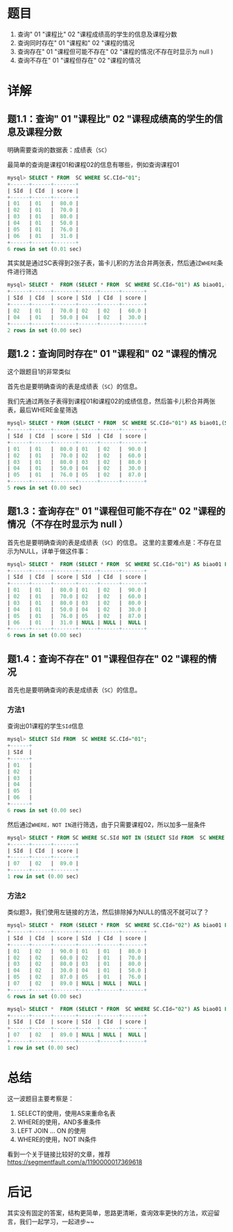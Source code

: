 

# 题目

1. 查询" 01 "课程比" 02 "课程成绩高的学生的信息及课程分数
2. 查询同时存在" 01 "课程和" 02 "课程的情况
3. 查询存在" 01 "课程但可能不存在" 02 "课程的情况(不存在时显示为 null )
4. 查询不存在" 01 "课程但存在" 02 "课程的情况



# 详解



## 题1.1：查询" 01 "课程比" 02 "课程成绩高的学生的信息及课程分数

明确需要查询的数据表：成绩表（`SC`）

最简单的查询是课程01和课程02的信息有哪些，例如查询课程01

```sql
mysql> SELECT * FROM  SC WHERE SC.CId="01";
+------+------+-------+
| SId  | CId  | score |
+------+------+-------+
| 01   | 01   |  80.0 |
| 02   | 01   |  70.0 |
| 03   | 01   |  80.0 |
| 04   | 01   |  50.0 |
| 05   | 01   |  76.0 |
| 06   | 01   |  31.0 |
+------+------+-------+
6 rows in set (0.01 sec)
```

其实就是通过SC表得到2张子表，笛卡儿积的方法合并两张表，然后通过`WHERE`条件进行筛选

```sql
mysql> SELECT *  FROM (SELECT * FROM  SC WHERE SC.CId="01") AS biao01,(SELECT * FROM  SC WHERE SC.CId="02") AS biao02  WHERE biao01.score > biao02.score AND biao01.SId = biao02.SId;
+------+------+-------+------+------+-------+
| SId  | CId  | score | SId  | CId  | score |
+------+------+-------+------+------+-------+
| 02   | 01   |  70.0 | 02   | 02   |  60.0 |
| 04   | 01   |  50.0 | 04   | 02   |  30.0 |
+------+------+-------+------+------+-------+
2 rows in set (0.00 sec)
```



## 题1.2：查询同时存在" 01 "课程和" 02 "课程的情况
这个跟题目1的非常类似

首先也是要明确查询的表是成绩表（`SC`）的信息。

我们先通过两张子表得到课程01和课程02的成绩信息，然后笛卡儿积合并两张表，最后WHERE金星筛选

```sql
mysql> SELECT * FROM (SELECT * FROM  SC WHERE SC.CId="01") AS biao01,(SELECT * FROM  SC WHERE SC.CId="02") AS biao02 WHERE biao01.SId = biao02.SId;
+------+------+-------+------+------+-------+
| SId  | CId  | score | SId  | CId  | score |
+------+------+-------+------+------+-------+
| 01   | 01   |  80.0 | 01   | 02   |  90.0 |
| 02   | 01   |  70.0 | 02   | 02   |  60.0 |
| 03   | 01   |  80.0 | 03   | 02   |  80.0 |
| 04   | 01   |  50.0 | 04   | 02   |  30.0 |
| 05   | 01   |  76.0 | 05   | 02   |  87.0 |
+------+------+-------+------+------+-------+
5 rows in set (0.00 sec)
```



## 题1.3：查询存在" 01 "课程但可能不存在" 02 "课程的情况（不存在时显示为 null ）
首先也是要明确查询的表是成绩表（`SC`）的信息。
这里的主要难点是：不存在显示为NULL，详单于做这件事：

```sql
mysql> SELECT *  FROM (SELECT * FROM  SC WHERE SC.CId="01") AS biao01 LEFT JOIN (SELECT * FROM  SC WHERE SC.CId="02") AS biao02 ON biao01.SId = biao02.SId; 
+------+------+-------+------+------+-------+
| SId  | CId  | score | SId  | CId  | score |
+------+------+-------+------+------+-------+
| 01   | 01   |  80.0 | 01   | 02   |  90.0 |
| 02   | 01   |  70.0 | 02   | 02   |  60.0 |
| 03   | 01   |  80.0 | 03   | 02   |  80.0 |
| 04   | 01   |  50.0 | 04   | 02   |  30.0 |
| 05   | 01   |  76.0 | 05   | 02   |  87.0 |
| 06   | 01   |  31.0 | NULL | NULL |  NULL |
+------+------+-------+------+------+-------+
6 rows in set (0.00 sec)
```



## 题1.4：查询不存在" 01 "课程但存在" 02 "课程的情况
首先也是要明确查询的表是成绩表（`SC`）的信息。

### 方法1

查询出01课程的学生`SId`信息

```sql
mysql> SELECT SId FROM  SC WHERE SC.CId="01";
+------+
| SId  |
+------+
| 01   |
| 02   |
| 03   |
| 04   |
| 05   |
| 06   |
+------+
6 rows in set (0.00 sec)
```

然后通过`WHERE，NOT IN`进行筛选，由于只需要课程02，所以加多一层条件

```sql
mysql> SELECT * FROM SC WHERE SC.SId NOT IN (SELECT SId FROM  SC WHERE SC.CId="01") AND SC.CId="02";
+------+------+-------+
| SId  | CId  | score |
+------+------+-------+
| 07   | 02   |  89.0 |
+------+------+-------+
1 row in set (0.00 sec)
```



### 方法2

类似题3，我们使用左链接的方法，然后排除掉为NULL的情况不就可以了？

```sql
mysql> SELECT *  FROM (SELECT * FROM  SC WHERE SC.CId="02") AS biao01 LEFT JOIN (SELECT * FROM  SC WHERE SC.CId="01") AS biao02 ON biao01.SId = biao02.SId;
+------+------+-------+------+------+-------+
| SId  | CId  | score | SId  | CId  | score |
+------+------+-------+------+------+-------+
| 01   | 02   |  90.0 | 01   | 01   |  80.0 |
| 02   | 02   |  60.0 | 02   | 01   |  70.0 |
| 03   | 02   |  80.0 | 03   | 01   |  80.0 |
| 04   | 02   |  30.0 | 04   | 01   |  50.0 |
| 05   | 02   |  87.0 | 05   | 01   |  76.0 |
| 07   | 02   |  89.0 | NULL | NULL |  NULL |
+------+------+-------+------+------+-------+
6 rows in set (0.00 sec)
```

```sql
mysql> SELECT *  FROM (SELECT * FROM  SC WHERE SC.CId="02") AS biao01 LEFT JOIN (SELECT * FROM  SC WHERE SC.CId="01") AS biao02 ON biao01.SId = biao02.SId WHERE biao02.SId IS NULL; 
+------+------+-------+------+------+-------+
| SId  | CId  | score | SId  | CId  | score |
+------+------+-------+------+------+-------+
| 07   | 02   |  89.0 | NULL | NULL |  NULL |
+------+------+-------+------+------+-------+
1 row in set (0.00 sec)
```



# 总结

这一波题目主要考察是：

1. SELECT的使用，使用AS来重命名表
2. WHERE的使用，AND多重条件
3. LEFT JOIN ... ON 的使用
4. WHERE的使用，NOT IN条件

看到一个关于链接比较好的文章，推荐 <https://segmentfault.com/a/1190000017369618>



# 后记

其实没有固定的答案，结构更简单，思路更清晰，查询效率更快的方法，欢迎留言，我们一起学习，一起进步~~